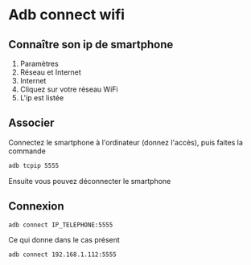 # Adb connect wifi

## Connaître son ip de smartphone

1. Paramètres
2. Réseau et Internet
3. Internet
4. Cliquez sur votre réseau WiFi
5. L'ip est listée

## Associer

Connectez le smartphone à l'ordinateur (donnez l'accès), puis faites la commande 

```bash  
adb tcpip 5555  
```

Ensuite vous pouvez déconnecter le smartphone

## Connexion

```bash
adb connect IP_TELEPHONE:5555
```

Ce qui donne dans le cas présent

```bash
adb connect 192.168.1.112:5555
```




